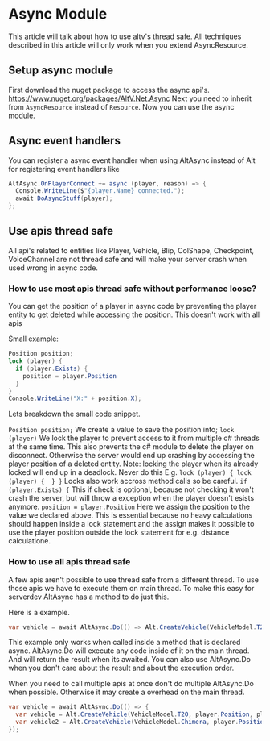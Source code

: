 # Async Module

This article will talk about how to use altv's thread safe. 
All techniques described in this article will only work when you extend AsyncResource.

## Setup async module

First download the nuget package to access the async api's. https://www.nuget.org/packages/AltV.Net.Async
Next you need to inherit from ```AsyncResource``` instead of ```Resource```. 
Now you can use the async module.

## Async event handlers

You can register a async event handler when using AltAsync instead of Alt for registering event handlers like

```cs
AltAsync.OnPlayerConnect += async (player, reason) => {
  Console.WriteLine($"{player.Name} connected.");
  await DoAsyncStuff(player);
};
```

## Use apis thread safe

All api's related to entities like Player, Vehicle, Blip, ColShape, Checkpoint, VoiceChannel are not thread safe and will make your server crash when used wrong in async code.

### How to use most apis thread safe without performance loose?

You can get the position of a player in async code by preventing the player entity to get deleted while accessing the position.
This doesn't work with all apis

Small example:

```cs
Position position;
lock (player) {
  if (player.Exists) {
    position = player.Position
  }
}
Console.WriteLine("X:" + position.X);
```

Lets breakdown the small code snippet.

```Position position;```
We create a value to save the position into;
```lock (player)```
We lock the player to prevent access to it from multiple c# threads at the same time. 
This also prevents the c# module to delete the player on disconnect. 
Otherwise the server would end up crashing by accessing the player position of a deleted entity.
Note: locking the player when its already locked will end up in a deadlock. Never do this E.g. ```lock (player) { lock (player) {  } }```
Locks also work accross method calls so be careful.
```if (player.Exists) {```
This if check is optional, because not checking it won't crash the server, but will throw a exception when the player doesn't esists anymore.
```position = player.Position```
Here we assign the position to the value we declared above. This is essential because no heavy calculations should happen inside a lock statement and the assign makes it possible to use the player position outside the lock statement for e.g. distance calculatione.

### How to use all apis thread safe

A few apis aren't possible to use thread safe from a different thread.
To use those apis we have to execute them on main thread. To make this easy for serverdev AltAsync has a method to do just this.

Here is a example.

```cs
var vehicle = await AltAsync.Do(() => Alt.CreateVehicle(VehicleModel.T20, player.Position, player.Rotation));
```

This example only works when called inside a method that is declared async.
AltAsync.Do will execute any code inside of it on the main thread. And will return the result when its awaited. You can also use AltAsync.Do when you don't care about the result and about the execution order.

When you need to call multiple apis at once don't do multiple AltAsync.Do when possible. Otherwise it may create a overhead on the main thread.

```cs
var vehicle = await AltAsync.Do(() => {
  var vehicle = Alt.CreateVehicle(VehicleModel.T20, player.Position, player.Rotation);
  var vehicle2 = Alt.CreateVehicle(VehicleModel.Chimera, player.Position, player.Rotation);
});
```
